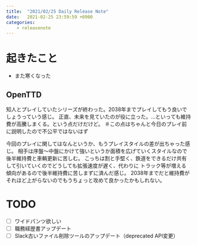 ```yaml
---
title:  "2021/02/25 Daily Release Note"
date:   2021-02-25 23:59:59 +0900
categories:
    - releasenote
---
```

# 起きたこと

* また寒くなった

## OpenTTD

知人とプレイしていたシリーズが終わった。2038年までプレイしてもう良いでしょうっていう感じ。
正直、未来を見ていたのが役に立った。…といっても維持費が高騰しまくる。という点だけだけど。
＃この点はちゃんと今日のプレイ前に説明したので不公平ではないはず

今回のプレイに関してはなんというか、もうプレイスタイルの差が出ちゃった感じ。
相手は序盤〜中盤にかけて強いというか面積を広げていくスタイルなので後半維持費と車輌更新に苦しむ。
こっちは割と手堅く、鉄道をできるだけ共有して引いていくのでどうしても拡張速度が遅く、代わりに
トラック等が増える傾向があるので後半維持費に苦しまずに済んだ感じ。
2038年までだと維持費がそれほど上がらないのでもうちょっと攻めて良かったかもしれない。

# TODO 

- [ ] ワイドパンツ欲しい
- [ ] 職務経歴書アップデート
- [ ] Slack古いファイル削除ツールのアップデート（deprecated API変更）
